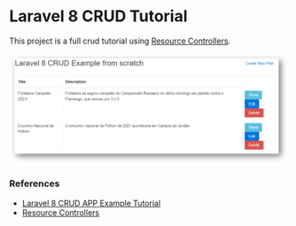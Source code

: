 # Laravel 8 CRUD Tutorial

This project is a full crud tutorial using [Resource Controllers](https://laravel.com/docs/8.x/controllers#resource-controllers). 


![kjdfdf](public/img/laravel-index-page.png)


### References
* [Laravel 8 CRUD APP Example Tutorial](https://codingdriver.com/laravel-8-crud-app-example-tutorial.html)
* [Resource Controllers](https://laravel.com/docs/8.x/controllers#resource-controllers)

